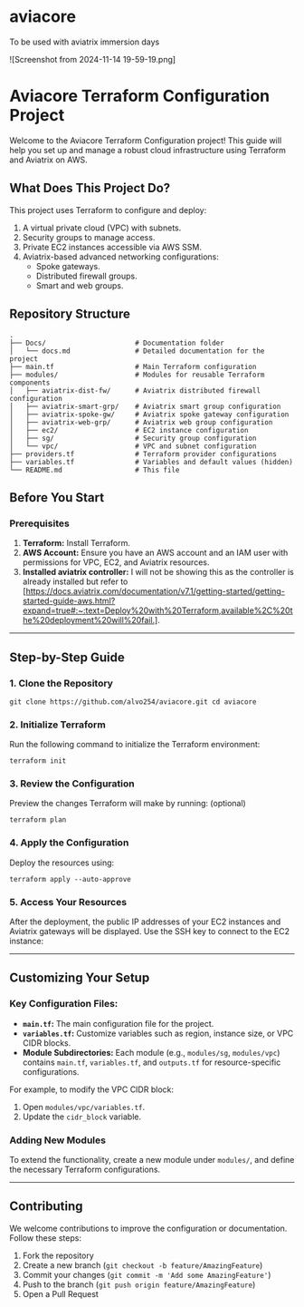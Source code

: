 # aviacore
To be used with aviatrix immersion days

![Screenshot from 2024-11-14 19-59-19.png]
# Aviacore Terraform Configuration Project

Welcome to the Aviacore Terraform Configuration project! This guide will help you set up and manage a robust cloud infrastructure using Terraform and Aviatrix on AWS.

## What Does This Project Do?

This project uses Terraform to configure and deploy:

1. A virtual private cloud (VPC) with subnets.
2. Security groups to manage access.
3. Private EC2 instances accessible via AWS SSM.
4. Aviatrix-based advanced networking configurations:
    - Spoke gateways.
    - Distributed firewall groups.
    - Smart and web groups.

## Repository Structure

```
.
├── Docs/                      # Documentation folder
│   └── docs.md                # Detailed documentation for the project
├── main.tf                    # Main Terraform configuration
├── modules/                   # Modules for reusable Terraform components
│   ├── aviatrix-dist-fw/      # Aviatrix distributed firewall configuration
│   ├── aviatrix-smart-grp/    # Aviatrix smart group configuration
│   ├── aviatrix-spoke-gw/     # Aviatrix spoke gateway configuration
│   ├── aviatrix-web-grp/      # Aviatrix web group configuration
│   ├── ec2/                   # EC2 instance configuration
│   ├── sg/                    # Security group configuration
│   └── vpc/                   # VPC and subnet configuration
├── providers.tf               # Terraform provider configurations
├── variables.tf               # Variables and default values (hidden)
└── README.md                  # This file

```
## Before You Start

### Prerequisites

1. **Terraform:** Install Terraform.
2. **AWS Account:** Ensure you have an AWS account and an IAM user with permissions for VPC, EC2, and Aviatrix resources.
3. **Installed aviatrix controller:** I will not be showing this as the controller is already installed but refer to [https://docs.aviatrix.com/documentation/v7.1/getting-started/getting-started-guide-aws.html?expand=true#:~:text=Deploy%20with%20Terraform,available%2C%20the%20deployment%20will%20fail.].


---

## Step-by-Step Guide

### 1. Clone the Repository

`git clone https://github.com/alvo254/aviacore.git cd aviacore`

### 2. Initialize Terraform

Run the following command to initialize the Terraform environment:

`terraform init`

### 3. Review the Configuration

Preview the changes Terraform will make by running: (optional)

`terraform plan`

### 4. Apply the Configuration

Deploy the resources using:

`terraform apply --auto-approve`

### 5. Access Your Resources

After the deployment, the public IP addresses of your EC2 instances and Aviatrix gateways will be displayed. Use the SSH key to connect to the EC2 instance:


---

## Customizing Your Setup

### Key Configuration Files:

- **`main.tf`:** The main configuration file for the project.
- **`variables.tf`:** Customize variables such as region, instance size, or VPC CIDR blocks.
- **Module Subdirectories:** Each module (e.g., `modules/sg`, `modules/vpc`) contains `main.tf`, `variables.tf`, and `outputs.tf` for resource-specific configurations.

For example, to modify the VPC CIDR block:

1. Open `modules/vpc/variables.tf`.
2. Update the `cidr_block` variable.

### Adding New Modules

To extend the functionality, create a new module under `modules/`, and define the necessary Terraform configurations.

---

## Contributing

We welcome contributions to improve the configuration or documentation. Follow these steps:

1. Fork the repository
2. Create a new branch (`git checkout -b feature/AmazingFeature`)
3. Commit your changes (`git commit -m 'Add some AmazingFeature'`)
4. Push to the branch (`git push origin feature/AmazingFeature`)
5. Open a Pull Request
